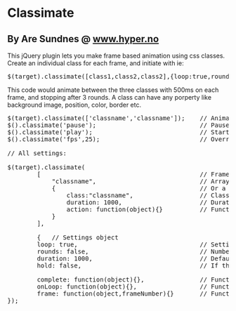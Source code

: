 # Classimate
## By Are Sundnes @ www.hyper.no

This jQuery plugin lets you make frame based animation using css classes.
Create an individual class for each frame, and initiate with ie:
<pre>$(target).classimate([class1,class2,class2],{loop:true,rounds:3,duration:500});</pre>
This code would animate between the three classes with 500ms on each frame, and stopping after 3 rounds.
A class can have any porperty like background image, position, color, border etc.

<pre>
$(target).classimate(['classname','classname']);	// Animates classes
$().classimate('pause'); 							// Pauses all animations
$().classimate('play'); 							// Starts animations again after pause
$().classimate('fps',25); 							// Overrides default FPS (30)

// All settings:

$(target).classimate(
		[  											// Frames array
			"classname",							// Array content can be just a string if you have no frame-specific settings					  
			{										// Or a object if you also want other frame-specific settings than just the classname
				class:"classname",					// Class must be supplied with name of the frame class		
				duration: 1000,						// Duration in ms for this frame
				action: function(object){}			// Function to run on this frame
			}
		],

		{  	// Settings object
		loop: true, 								// Setting to false will only play animation once
		rounds: false, 								// Number of rounds to loop. Setting to false loops forever. (If loop is true)
		duration: 1000, 							// Default duration for every frame in animation - can be overriden on individual frames
		hold: false, 								// If the last frame of the animation should stay when animation is finished

		complete: function(object){}, 				// Function to run when animation is completed
		onLoop: function(object){}, 				// Function to run when animation is looped
		frame: function(object,frameNumber){} 		// Function to run when changing frame in animation				
});
</pre>